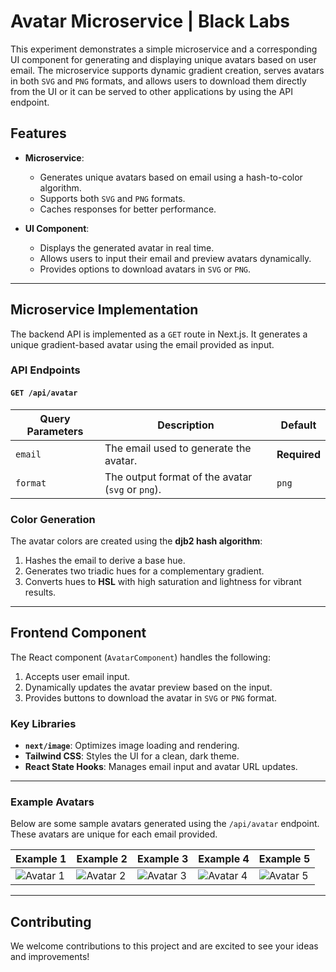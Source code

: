 # Avatar Microservice | Black Labs

This experiment demonstrates a simple microservice and a corresponding UI component for generating and displaying unique avatars based on user email. The microservice supports dynamic gradient creation, serves avatars in both `SVG` and `PNG` formats, and allows users to download them directly from the UI or it can be served to other applications by using the API endpoint.

## Features

- **Microservice**:
  - Generates unique avatars based on email using a hash-to-color algorithm.
  - Supports both `SVG` and `PNG` formats.
  - Caches responses for better performance.

- **UI Component**:
  - Displays the generated avatar in real time.
  - Allows users to input their email and preview avatars dynamically.
  - Provides options to download avatars in `SVG` or `PNG`.

---

## Microservice Implementation

The backend API is implemented as a `GET` route in Next.js. It generates a unique gradient-based avatar using the email provided as input.

### API Endpoints

#### `GET /api/avatar`
| **Query Parameters** | **Description**                                                | **Default** |
|-----------------------|----------------------------------------------------------------|-------------|
| `email`              | The email used to generate the avatar.                        | **Required**|
| `format`             | The output format of the avatar (`svg` or `png`).             | `png`       |

### Color Generation

The avatar colors are created using the **djb2 hash algorithm**:
1. Hashes the email to derive a base hue.
2. Generates two triadic hues for a complementary gradient.
3. Converts hues to **HSL** with high saturation and lightness for vibrant results.

---

## Frontend Component

The React component (`AvatarComponent`) handles the following:
1. Accepts user email input.
2. Dynamically updates the avatar preview based on the input.
3. Provides buttons to download the avatar in `SVG` or `PNG` format.

### Key Libraries

- **`next/image`**: Optimizes image loading and rendering.
- **Tailwind CSS**: Styles the UI for a clean, dark theme.
- **React State Hooks**: Manages email input and avatar URL updates.

---

### Example Avatars

Below are some sample avatars generated using the `/api/avatar` endpoint. These avatars are unique for each email provided.

| Example 1        | Example 2        | Example 3        | Example 4        | Example 5        |
|-------------------|------------------|------------------|------------------|------------------|
| ![Avatar 1](https://blacklabs.vercel.app/api/avatar?email=user81@example.com&format=png) | ![Avatar 2](http://blacklabs.vercel.app/api/avatar?email=user37@example.com&format=png) | ![Avatar 3](http://blacklabs.vercel.app/api/avatar?email=user57@example.com&format=png) | ![Avatar 4](http://blacklabs.vercel.app/api/avatar?email=user4@example.com&format=png) | ![Avatar 5](http://blacklabs.vercel.app/api/avatar?email=user58@example.com&format=png) |

---

## Contributing

We welcome contributions to this project and are excited to see your ideas and improvements!